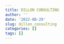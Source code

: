 ```yaml
---
title: DILLON CONSULTING
author: ''
date: '2022-08-29'
slug: dillon_consulting
categories: []
tags: []
---
```

